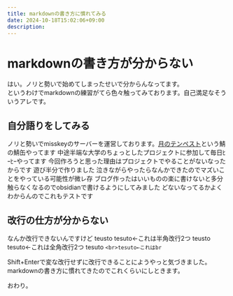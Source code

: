 ```yaml
---
title: markdownの書き方に慣れてみる
date: 2024-10-18T15:02:06+09:00
description:
---
```

# markdownの書き方が分からない

はい。ノリと勢いで始めてしまったせいで分からんなってます。  
というわけでmarkdownの練習がてら色々触ってみております。自己満足なそういうアレです。

## 自分語りをしてみる

ノリと勢いでmisskeyのサーバーを運営しております。[月のテンペスト](mk.tenpest-moon..uk)という鯖の鯖缶やってます
中途半端な大学のちょっとしたプロジェクトに参加して毎日ﾋｰﾋｰやってます
今回作ろうと思った理由はプロジェクトでやることがないなったからです
遊び半分で作りました  泣きながらやったらなんかできたのでマズいことをやっている可能性が微レ存
ブログ作ったはいいものの楽に書けないと多分触らなくなるのでobsidianで書けるようにしてみました
どないなってるかよくわからんのでこれもテストです

## 改行の仕方が分からない　

なんか改行できないんですけど
teusto  tesuto←これは半角改行2つ
teusto　　tesuto←これは全角改行2つ
tesuto `<br>tesuto←これはbr`

Shift+Enterで変な改行せずに改行できることにようやっと気づきました。
markdownの書き方に慣れてきたのでこれくらいにしときます。

おわり。
